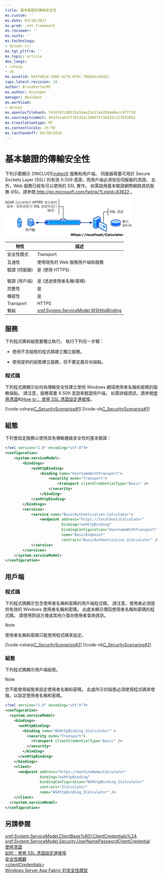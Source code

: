 ```yaml
---
title: 基本驗證的傳輸安全性
ms.custom: ''
ms.date: 03/30/2017
ms.prod: .net-framework
ms.reviewer: ''
ms.suite: ''
ms.technology:
- dotnet-clr
ms.tgt_pltfrm: ''
ms.topic: article
dev_langs:
- csharp
- vb
ms.assetid: b54f491d-196b-4279-876c-76b83ec0442c
caps.latest.revision: 18
author: BrucePerlerMS
ms.author: bruceper
manager: mbaldwin
ms.workload:
- dotnet
ms.openlocfilehash: 7430767c80515d14ae23e17ae2b94e0acc97ff30
ms.sourcegitcommit: 94d33cadc5ff81d2ac389bf5f26422c227832052
ms.translationtype: MT
ms.contentlocale: zh-TW
ms.lasthandoff: 04/30/2018
---
```

# <a name="transport-security-with-basic-authentication"></a>基本驗證的傳輸安全性
下列示範顯示 [!INCLUDE[indigo1](../../../../includes/indigo1-md.md)] 服務和用戶端。 伺服器需要可用於 Secure Sockets Layer (SSL) 的有效 X.509 憑證，而用戶端必須信任伺服器的憑證。 此外，Web 服務已經有可以使用的 SSL 實作。 如需啟用基本驗證網際網路資訊服務 (IIS)，請參閱[ http://go.microsoft.com/fwlink/?LinkId=83822 ](http://go.microsoft.com/fwlink/?LinkId=83822)。  
  
 ![傳輸安全性來搭配基本驗證](../../../../docs/framework/wcf/feature-details/media/securedbyusername.gif "SecuredbyUsername")  
  
|特性|描述|  
|--------------------|-----------------|  
|安全性模式|Transport|  
|互通性|使用現有的 Web 服務用戶端和服務|  
|驗證 (伺服器)<br /><br /> 驗證 (用戶端)|是 (使用 HTTPS)<br /><br /> 是 (透過使用者名稱/密碼)|  
|完整性|是|  
|機密性|是|  
|Transport|HTTPS|  
|繫結|<xref:System.ServiceModel.WSHttpBinding>|  
  
## <a name="service"></a>服務  
 下列程式碼和組態要獨立執行。 執行下列任一步驟：  
  
-   使用不含組態的程式碼建立獨立服務。  
  
-   使用提供的組態建立服務，但不要定義任何端點。  
  
### <a name="code"></a>程式碼  
 下列程式碼顯示如何為傳輸安全性建立使用 Windows 網域使用者名稱和密碼的服務端點。 請注意，服務需要 X.509 憑證來驗證用戶端。 如需詳細資訊，請參閱[使用憑證](../../../../docs/framework/wcf/feature-details/working-with-certificates.md)和[How to： 使用 SSL 憑證設定連接埠](../../../../docs/framework/wcf/feature-details/how-to-configure-a-port-with-an-ssl-certificate.md)。  
  
 [!code-csharp[C_SecurityScenarios#1](../../../../samples/snippets/csharp/VS_Snippets_CFX/c_securityscenarios/cs/source.cs#1)]
 [!code-vb[C_SecurityScenarios#1](../../../../samples/snippets/visualbasic/VS_Snippets_CFX/c_securityscenarios/vb/source.vb#1)]  
  
## <a name="configuration"></a>組態  
 下列會設定服務以使用具有傳輸層級安全性的基本驗證：  
  
```xml  
<?xml version="1.0" encoding="utf-8"?>  
<configuration>  
    <system.serviceModel>  
        <bindings>  
            <wsHttpBinding>  
                <binding name="UsernameWithTransport">  
                    <security mode="Transport">  
                        <transport clientCredentialType="Basic" />  
                    </security>  
                </binding>  
            </wsHttpBinding>  
        </bindings>  
        <services>  
            <service name="BasicAuthentication.Calculator">  
                <endpoint address="https://localhost/Calculator"  
                          binding="wsHttpBinding"   
                          bindingConfiguration="UsernameWithTransport"  
                          name="BasicEndpoint"   
                          contract="BasicAuthentication.ICalculator" />  
            </service>  
        </services>  
    </system.serviceModel>  
</configuration>  
```  
  
## <a name="client"></a>用戶端  
  
### <a name="code"></a>程式碼  
 下列程式碼顯示包含使用者名稱和密碼的用戶端程式碼。 請注意，使用者必須提供有效的 Windows 使用者名稱和密碼。 此處未顯示傳回使用者名稱和密碼的程式碼。 請使用對話方塊或其他介面向使用者查詢資訊。  
  
> [!NOTE]
>  使用者名稱和密碼只能使用程式碼來設定。  
  
 [!code-csharp[C_SecurityScenarios#2](../../../../samples/snippets/csharp/VS_Snippets_CFX/c_securityscenarios/cs/source.cs#2)]
 [!code-vb[C_SecurityScenarios#2](../../../../samples/snippets/visualbasic/VS_Snippets_CFX/c_securityscenarios/vb/source.vb#2)]  
  
### <a name="configuration"></a>組態  
 下列程式碼顯示用戶端組態。  
  
> [!NOTE]
>  您不能使用組態來設定使用者名稱和密碼。 此處所示的組態必須使用程式碼來增強，以設定使用者名稱和密碼。  
  
```xml  
<?xml version="1.0" encoding="utf-8"?>  
<configuration>  
  <system.serviceModel>  
    <bindings>  
      <wsHttpBinding>  
        <binding name="WSHttpBinding_ICalculator" >  
          <security mode="Transport">  
            <transport clientCredentialType="Basic" />  
          </security>  
        </binding>  
      </wsHttpBinding>  
    </bindings>  
    <client>  
      <endpoint address="https://machineName/Calculator"   
                binding="wsHttpBinding"  
                bindingConfiguration="WSHttpBinding_ICalculator"   
                contract="ICalculator"  
                name="WSHttpBinding_ICalculator" />  
    </client>  
  </system.serviceModel>  
</configuration>  
```  
  
## <a name="see-also"></a>另請參閱  
 <xref:System.ServiceModel.ClientBase%601.ClientCredentials%2A>  
 <xref:System.ServiceModel.Security.UserNamePasswordClientCredential>  
 [使用憑證](../../../../docs/framework/wcf/feature-details/working-with-certificates.md)  
 [如何：使用 SSL 憑證設定連接埠](../../../../docs/framework/wcf/feature-details/how-to-configure-a-port-with-an-ssl-certificate.md)  
 [安全性概觀](../../../../docs/framework/wcf/feature-details/security-overview.md)  
 [\<clientCredentials>](../../../../docs/framework/configure-apps/file-schema/wcf/clientcredentials.md)  
 [Windows Server App Fabric 的安全性模型](http://go.microsoft.com/fwlink/?LinkID=201279&clcid=0x409)
